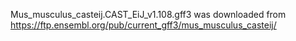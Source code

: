 Mus_musculus_casteij.CAST_EiJ_v1.108.gff3 was downloaded from https://ftp.ensembl.org/pub/current_gff3/mus_musculus_casteij/
